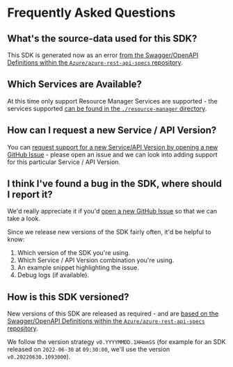 # Frequently Asked Questions

## What's the source-data used for this SDK?

This SDK is generated now as an error [from the Swagger/OpenAPI Definitions within the `Azure/azure-rest-api-specs` repository](https://github.com/Azure/azure-rest-api-specs).

## Which Services are Available?

At this time only support Resource Manager Services are supported - the services supported [can be found in the `./resource-manager` directory](../resource-manager).

## How can I request a new Service / API Version?

You can [request support for a new Service/API Version by opening a new GitHub Issue](https://github.com/hashicorp/go-azure-sdk/issues/new/choose) - please open an issue and we can look into adding support for this particular Service / API Version.

## I think I've found a bug in the SDK, where should I report it?

We'd really appreciate it if you'd [open a new GitHub Issue](https://github.com/hashicorp/go-azure-sdk/issues/new/choose) so that we can take a look.

Since we release new versions of the SDK fairly often, it'd be helpful to know:

1. Which version of the SDK you're using.
2. Which Service / API Version combination you're using.
3. An example snippet highlighting the issue.
4. Debug logs (if available).

## How is this SDK versioned?

New versions of this SDK are released as required - and are [based on the Swagger/OpenAPI Definitions within the `Azure/azure-rest-api-specs` repository](https://github.com/Azure/azure-rest-api-specs).

We follow the version strategy `v0.YYYYMMDD.1HHmmSS` (for example for an SDK released on `2022-06-30` at `09:30:00`, we'll use the version `v0.20220630.1093000`).
